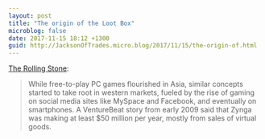 ```yaml
---
layout: post
title: "The origin of the Loot Box"
microblog: false
date: 2017-11-15 18:12 +1300
guid: http://JacksonOfTrades.micro.blog/2017/11/15/the-origin-of.html
---
```

[The Rolling Stone](http://www.rollingstone.com/glixel/features/loot-boxes-never-ending-games-and-always-paying-players-w511655):
> While free-to-play PC games flourished in Asia, similar concepts started to take root in western markets, fueled by the rise of gaming on social media sites like MySpace and Facebook, and eventually on smartphones. A VentureBeat story from early 2009 said that Zynga was making at least $50 million per year, mostly from sales of virtual goods.
